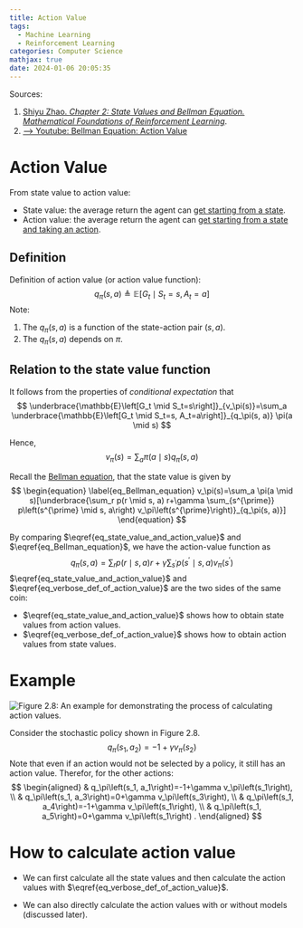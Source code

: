 ```yaml
---
title: Action Value
tags:
  - Machine Learning
  - Reinforcement Learning
categories: Computer Science
mathjax: true
date: 2024-01-06 20:05:35
---
```



Sources:

1. [Shiyu Zhao. *Chapter 2: State Values and Bellman Equation. Mathematical Foundations of Reinforcement Learning*](https://github.com/MathFoundationRL/Book-Mathmatical-Foundation-of-Reinforcement-Learning).
2. [--> Youtube: Bellman Equation: Action Value](https://youtu.be/vfCd-_Yt_Gk?si=7q5Kh1HJ9Hy1kntn)

<!--more-->

# Action Value

From state value to action value:

* State value: the average return the agent can <u>get starting from a state</u>.
* Action value: the average return the agent can <u>get starting from a state and taking an action</u>.

## Definition

Definition of action value (or action value function):
$$
\begin{equation} \label{eq_def_of_action_value}
q_\pi(s, a) \triangleq \mathbb{E}\left[G_t \mid S_t=s, A_t=a\right]
\end{equation}
$$
Note:

1. The $q_\pi(s, a)$ is a function of the state-action pair $(s, a)$.
2. The $q_\pi(s, a)$ depends on $\pi$.

## Relation to the state value function

It follows from the properties of *conditional expectation* that
$$
\underbrace{\mathbb{E}\left[G_t \mid S_t=s\right]}_{v_\pi(s)}=\sum_a \underbrace{\mathbb{E}\left[G_t \mid S_t=s, A_t=a\right]}_{q_\pi(s, a)} \pi(a \mid s)
$$

Hence,
$$
\begin{equation} \label{eq_state_value_and_action_value}
v_\pi(s)=\sum_a \pi(a \mid s) q_\pi(s, a)
\end{equation}
$$


Recall the [Bellman equation](https://lyk-love.cn/2024/01/03/bellman-equation/), that the state value is given by
$$
\begin{equation} \label{eq_Bellman_equation}
v_\pi(s)=\sum_a \pi(a \mid s)[\underbrace{\sum_r p(r \mid s, a) r+\gamma \sum_{s^{\prime}} p\left(s^{\prime} \mid s, a\right) v_\pi\left(s^{\prime}\right)}_{q_\pi(s, a)}]
\end{equation}
$$

By comparing $\eqref{eq_state_value_and_action_value}$ and $\eqref{eq_Bellman_equation}$, we have the action-value function as
$$
\begin{equation} \label{eq_verbose_def_of_action_value}
q_\pi(s, a)=\sum_r p(r \mid s, a) r+\gamma \sum_{s^{\prime}} p\left(s^{\prime} \mid s, a\right) 
v_\pi\left(s^{\prime}\right)
\end{equation}
$$
$\eqref{eq_state_value_and_action_value}$ and $\eqref{eq_verbose_def_of_action_value}$ are the two sides of the same coin:

* $\eqref{eq_state_value_and_action_value}$ shows how to obtain state values from action values.
* $\eqref{eq_verbose_def_of_action_value}$ shows how to obtain action values from state values.

# Example

![Figure 2.8: An example for demonstrating the process of calculating action values.](https://lyk-love.oss-cn-shanghai.aliyuncs.com/Machine%20Learning/Action%20Value/Figure%202.8-%20An%20example%20for%20demonstrating%20the%20process%20of%20calculating%20action%20values.png)

Consider the stochastic policy shown in Figure 2.8. 
$$
q_\pi\left(s_1, a_2\right)=-1+\gamma v_\pi\left(s_2\right)
$$
Note that even if an action would not be selected by a policy, it still has an action value. Therefor, for the other actions:
$$
\begin{aligned}
& q_\pi\left(s_1, a_1\right)=-1+\gamma v_\pi\left(s_1\right), \\
& q_\pi\left(s_1, a_3\right)=0+\gamma v_\pi\left(s_3\right), \\
& q_\pi\left(s_1, a_4\right)=-1+\gamma v_\pi\left(s_1\right), \\
& q_\pi\left(s_1, a_5\right)=0+\gamma v_\pi\left(s_1\right) .
\end{aligned}
$$

# How to calculate action value

* We can first calculate all the state values and then calculate the action values with $\eqref{eq_verbose_def_of_action_value}$.

* We can also directly calculate the action values with or without models (discussed later).
